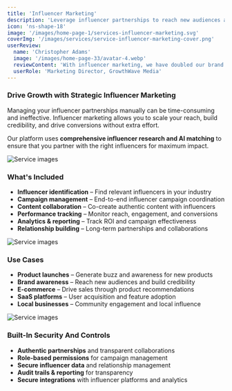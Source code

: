 ```yaml
---
title: 'Influencer Marketing'
description: 'Leverage influencer partnerships to reach new audiences and build brand credibility with strategic influencer campaigns.'
icon: 'ns-shape-18'
image: '/images/home-page-1/services-influencer-marketing.svg'
coverImg: '/images/services/service-influencer-marketing-cover.png'
userReview:
  name: 'Christopher Adams'
  image: '/images/home-page-33/avatar-4.webp'
  reviewContent: 'With influencer marketing, we have doubled our brand reach while cutting customer acquisition costs in half. It has become a vital part of our growth strategy.'
  userRole: 'Marketing Director, GrowthWave Media'
---
```


### Drive Growth with Strategic Influencer Marketing

Managing your influencer partnerships manually can be time-consuming and ineffective. Influencer marketing allows you to scale your reach, build credibility, and drive conversions without extra effort.

Our platform uses **comprehensive influencer research and AI matching** to ensure that you partner with the right influencers for maximum impact.

![Service images](/images/services/service-details-1.png)

### What's Included

- **Influencer identification** – Find relevant influencers in your industry
- **Campaign management** – End-to-end influencer campaign coordination
- **Content collaboration** – Co-create authentic content with influencers
- **Performance tracking** – Monitor reach, engagement, and conversions
- **Analytics & reporting** – Track ROI and campaign effectiveness
- **Relationship building** – Long-term partnerships and collaborations

![Service images](/images/services/service-details-2.png)

### Use Cases

- **Product launches** – Generate buzz and awareness for new products
- **Brand awareness** – Reach new audiences and build credibility
- **E-commerce** – Drive sales through product recommendations
- **SaaS platforms** – User acquisition and feature adoption
- **Local businesses** – Community engagement and local influence

![Service images](/images/services/service-details-3.jpg)

### Built-In Security And Controls

- **Authentic partnerships** and transparent collaborations
- **Role-based permissions** for campaign management
- **Secure influencer data** and relationship management
- **Audit trails & reporting** for transparency
- **Secure integrations** with influencer platforms and analytics
